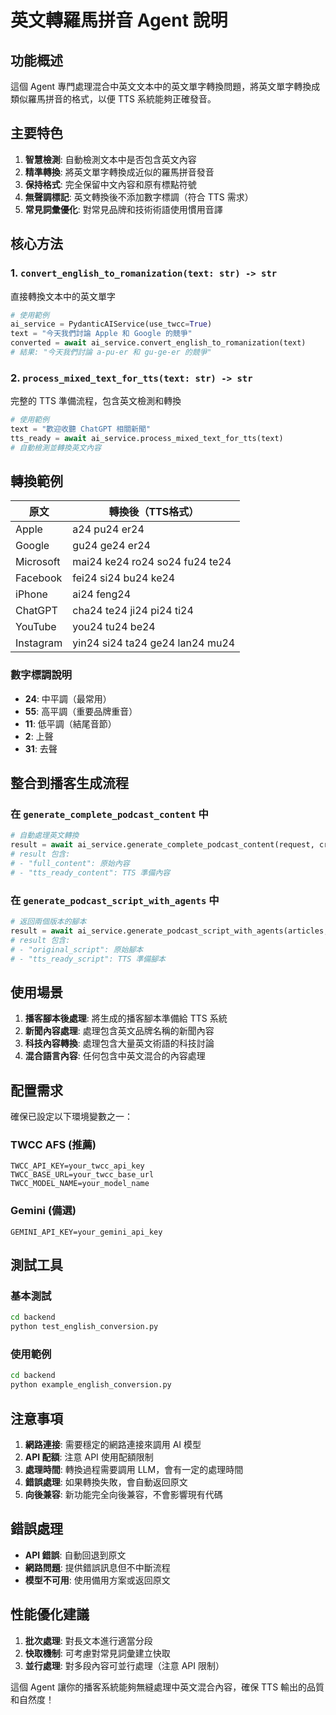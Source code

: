 # 英文轉羅馬拼音 Agent 說明

## 功能概述

這個 Agent 專門處理混合中英文文本中的英文單字轉換問題，將英文單字轉換成類似羅馬拼音的格式，以便 TTS 系統能夠正確發音。

## 主要特色

1. **智慧檢測**: 自動檢測文本中是否包含英文內容
2. **精準轉換**: 將英文單字轉換成近似的羅馬拼音發音
3. **保持格式**: 完全保留中文內容和原有標點符號
4. **無聲調標記**: 英文轉換後不添加數字標調（符合 TTS 需求）
5. **常見詞彙優化**: 對常見品牌和技術術語使用慣用音譯

## 核心方法

### 1. `convert_english_to_romanization(text: str) -> str`
直接轉換文本中的英文單字

```python
# 使用範例
ai_service = PydanticAIService(use_twcc=True)
text = "今天我們討論 Apple 和 Google 的競爭"
converted = await ai_service.convert_english_to_romanization(text)
# 結果: "今天我們討論 a-pu-er 和 gu-ge-er 的競爭"
```

### 2. `process_mixed_text_for_tts(text: str) -> str`
完整的 TTS 準備流程，包含英文檢測和轉換

```python
# 使用範例
text = "歡迎收聽 ChatGPT 相關新聞"
tts_ready = await ai_service.process_mixed_text_for_tts(text)
# 自動檢測並轉換英文內容
```

## 轉換範例

| 原文 | 轉換後（TTS格式） |
|------|--------|
| Apple | a24 pu24 er24 |
| Google | gu24 ge24 er24 |
| Microsoft | mai24 ke24 ro24 so24 fu24 te24 |
| Facebook | fei24 si24 bu24 ke24 |
| iPhone | ai24 feng24 |
| ChatGPT | cha24 te24 ji24 pi24 ti24 |
| YouTube | you24 tu24 be24 |
| Instagram | yin24 si24 ta24 ge24 lan24 mu24 |

### 數字標調說明
- **24**: 中平調（最常用）
- **55**: 高平調（重要品牌重音）
- **11**: 低平調（結尾音節）
- **2**: 上聲
- **31**: 去聲

## 整合到播客生成流程

### 在 `generate_complete_podcast_content` 中
```python
# 自動處理英文轉換
result = await ai_service.generate_complete_podcast_content(request, crawled_content)
# result 包含:
# - "full_content": 原始內容
# - "tts_ready_content": TTS 準備內容
```

### 在 `generate_podcast_script_with_agents` 中
```python
# 返回兩個版本的腳本
result = await ai_service.generate_podcast_script_with_agents(articles, max_minutes)
# result 包含:
# - "original_script": 原始腳本
# - "tts_ready_script": TTS 準備腳本
```

## 使用場景

1. **播客腳本後處理**: 將生成的播客腳本準備給 TTS 系統
2. **新聞內容處理**: 處理包含英文品牌名稱的新聞內容
3. **科技內容轉換**: 處理包含大量英文術語的科技討論
4. **混合語言內容**: 任何包含中英文混合的內容處理

## 配置需求

確保已設定以下環境變數之一：

### TWCC AFS (推薦)
```env
TWCC_API_KEY=your_twcc_api_key
TWCC_BASE_URL=your_twcc_base_url
TWCC_MODEL_NAME=your_model_name
```

### Gemini (備選)
```env
GEMINI_API_KEY=your_gemini_api_key
```

## 測試工具

### 基本測試
```bash
cd backend
python test_english_conversion.py
```

### 使用範例
```bash
cd backend
python example_english_conversion.py
```

## 注意事項

1. **網路連接**: 需要穩定的網路連接來調用 AI 模型
2. **API 配額**: 注意 API 使用配額限制
3. **處理時間**: 轉換過程需要調用 LLM，會有一定的處理時間
4. **錯誤處理**: 如果轉換失敗，會自動返回原文
5. **向後兼容**: 新功能完全向後兼容，不會影響現有代碼

## 錯誤處理

- **API 錯誤**: 自動回退到原文
- **網路問題**: 提供錯誤訊息但不中斷流程
- **模型不可用**: 使用備用方案或返回原文

## 性能優化建議

1. **批次處理**: 對長文本進行適當分段
2. **快取機制**: 可考慮對常見詞彙建立快取
3. **並行處理**: 對多段內容可並行處理（注意 API 限制）

這個 Agent 讓你的播客系統能夠無縫處理中英文混合內容，確保 TTS 輸出的品質和自然度！
